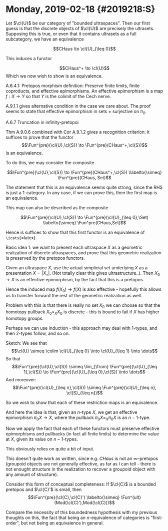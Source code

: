 Monday, 2019-02-18 {#2019218:S}
==================

Let $\cl{U}$ be our category of "bounded ultraspaces". Then our first
guess is that the discrete objects of $\cl{U}$ are precisely the
ultrasets. Supposing this is true, or even that it contains ultrasets as
a full subcategory, we have an equivalence

$$CHaus \to \cl{U}_{\leq 0}$$

This induces a functor

$$CHaus^+ \to \cl{U}$$ Which we now wish to show is an equivalence.

A.6.4.1: Pretopos morphism definition: Preserve finite limits, finite
coproducts, and effective epimorphisms. An effective epimorphism is a
map $f: X \to Y$ so that $Y$ is the colimit of the Cech nerve.

A.9.1.1 gives alternative condition in the case we care about. The proof
seems to state that effective epimorphism in sets = surjective on
$\pi_0$.

A.6.7 Truncation in infinity-pretopoi

Thm A.9.0.6 combined with Cor A.9.1.2 gives a recognition criterion: it
suffices to prove that the functor
$$\Fun^{pre}(\cl{U},\cl{S}) \to \Fun^{pre}(CHaus^+,\cl{S})$$ is an
equivalence.

To do this, we may consider the composite

$$\Fun^{pre}(\cl{U},\cl{S}) \to \Fun^{pre}(CHaus^+,\cl{S}) \labelto{\simeq} \Fun^{pre}(CHaus, Set)$$

The statement that this is an equivalence seems quite strong, since the
RHS is just a 1-category. In any case, if we can prove this, then the
first map is an equivalence.

This map can also be described as the composite

$$\Fun^{pre}(\cl{U},\cl{S}) \to \Fun^{pre}(\cl{U}_{\leq 0},\Set) \labelto{\simeq} \Fun^pre(CHaus,Set)$$

Hence is suffices to show that this first functor is an equivalence of
`\icats`{=latex}.

Basic idea 1: we want to present each ultraspace $X$ as a geometric
realization of discrete ultraspaces, and prove that this geometric
realization is preserved by the pretopos functors.

Given an ultraspace $X$, use the actual simplicial set underlying $X$ as
a presentation $X = |X_\bullet|$. (Not totally clear this gives
ultrastructure..). Then $X_0 \to X$ is an effective epimorphism, by the
fact that this is a pretopos.

Hence the induced map $f(X_0) \to f(X)$ is also effective - hopefully
this allows us to transfer forward the rest of the geometric realization
as well.

Problem with this is that there is really no set $X_0$ we can choose so
that the homotopy pullback $X_0 \times_X X_0$ is discrete - this is
bound to fail if $X$ has higher homotopy groups.

Perhaps we can use induction - this approach may deal with $1$-types,
and then $2$-types follow, and so on.

Sketch: We see that
$$\cl{U} \simeq \colim \cl{U}_{\leq 0} \into \cl{U}_{\leq 1} \into \dots$$
So that
$$\Fun^{pre}(\cl{U},\cl{S}) \simeq \lim_{\from} \Fun^{pre}(\cl{U}_{\leq 1},\cl{S}) \to \Fun^{pre}(\cl{U}_{\leq 0},\cl{S}) \into \dots$$
And moreover:
$$\Fun^{pre}(\cl{U}_{\leq n},\cl{S}) \simeq \Fun^{pre}(\cl{U}_{\leq n}, \cl{S}_{\leq n})$$

So we wish to show that each of these restriction maps is an
equivalence.

And here the idea is that, given an $n$-type $X$, we get an effective
epimorphism $\pi_0 X \to X$, where the pullback
$\pi_0X \times_X \pi_0 X$ is an $n-1$-type.

Now we apply the fact that each of these functors must preserve
effective epimorphisms and pullbacks (in fact all finite limits) to
determine the value at $X$, given its value on $n-1$-types.

This obviously relies on quite a bit of input.

This doesn't quite work as written, since e.g. $CHaus$ is not an
$\infty$-pretopos (groupoid objects are not generally effective, as far
as I can tell - there is not enought structure in the realization to
recover a groupoid object with any amount of structure).

Consider this form of conceptual completeness: If $\cl{C}$ is a bounded
pretopos and $\cl{C}'$ is small, then
$$\Fun^{pre}(\cl{C},\cl{C}') \labelto{\simeq} \Fun^{ult}(Mod(\cl{C}'),Mod(\cl{C}))$$

Compare the necessity of this boundedness hypothesis with my previous
thoughts on this, the fact that being an $n$-equivalence of categories
is \"first-order\", but not being an equivalence in general.
